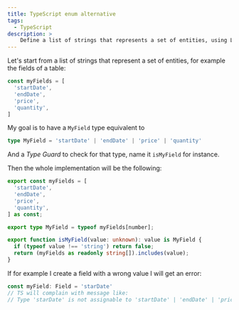 ```yaml
---
title: TypeScript enum alternative
tags:
  - TypeScript
description: >
    Define a list of strings that represents a set of entities, using Literal Types instead of Enum
---
```


Let's start from a list of strings that represent a set of entities, for example the fields of a table:

```typescript
const myFields = [
  'startDate',
  'endDate',
  'price',
  'quantity',
]
```

My goal is to have a `MyField` type equivalent to

```typescript
type MyField = 'startDate' | 'endDate' | 'price' | 'quantity'
```

And a *Type Guard* to check for that type, name it `isMyField` for instance.

Then the whole implementation will be the following:

```typescript
export const myFields = [
  'startDate',
  'endDate',
  'price',
  'quantity',
] as const;

export type MyField = typeof myFields[number];

export function isMyField(value: unknown): value is MyField {
  if (typeof value !== 'string') return false;
  return (myFields as readonly string[]).includes(value);
}
```

If for example I create a field with a wrong value I will get an error:

```typescript
const myField: Field = 'starDate'
// TS will complain with message like:
// Type 'starDate' is not assignable to 'startDate' | 'endDate' | 'price' | 'quantity'
```
